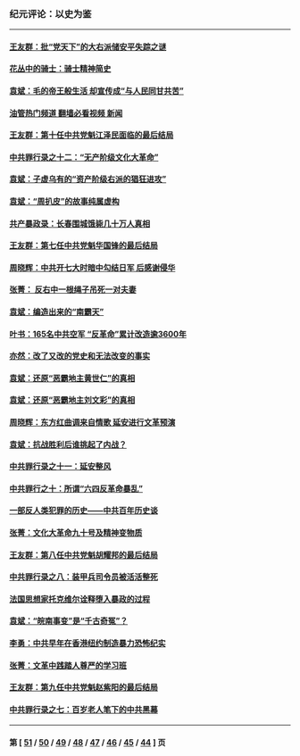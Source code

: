 ### 纪元评论：以史为鉴
---
#### [王友群：批“党天下”的大右派储安平失踪之谜](../../pages/nsc1028/n12954229.md?05180330) 
#### [花丛中的骑士：骑士精神简史](../../pages/nsc1028/n12952850.md?05180330) 
#### [袁斌：毛的帝王般生活 却宣传成“与人民同甘共苦”](../../pages/nsc1028/n12938801.md?05180330) 
#### [油管热门频道 翻墙必看视频 新闻](ok?05180330)
#### [王友群：第十任中共党魁江泽民面临的最后结局](../../pages/nsc1028/n12933748.md?05180330) 
#### [中共罪行录之十二：“无产阶级文化大革命”](../../pages/nsc1028/n12928000.md?05180330) 
#### [袁斌：子虚乌有的“资产阶级右派的猖狂进攻”](../../pages/nsc1028/n12925599.md?05180330) 
#### [袁斌：“周扒皮”的故事纯属虚构](../../pages/nsc1028/n12923274.md?05180330) 
#### [共产暴政录：长春围城饿毙几十万人真相](../../pages/nsc1028/n10757327.md?05180330) 
#### [王友群：第七任中共党魁华国锋的最后结局](../../pages/nsc1028/n12918457.md?05180330) 
#### [周晓辉：中共开七大时暗中勾结日军 后感谢侵华](../../pages/nsc1028/n12921960.md?05180330) 
#### [张菁： 反右中一根绳子吊死一对夫妻](../../pages/nsc1028/n12921925.md?05180330) 
#### [袁斌：编造出来的“南霸天”](../../pages/nsc1028/n12921133.md?05180330) 
#### [叶书：165名中共空军 “反革命”累计改造逾3600年](../../pages/nsc1028/n12920034.md?05180330) 
#### [亦然：改了又改的党史和无法改变的事实](../../pages/nsc1028/n12919443.md?05180330) 
#### [袁斌：还原“恶霸地主黄世仁”的真相](../../pages/nsc1028/n12918879.md?05180330) 
#### [袁斌：还原“恶霸地主刘文彩”的真相](../../pages/nsc1028/n12917801.md?05180330) 
#### [周晓辉：东方红曲调来自情歌 延安进行文革预演](../../pages/nsc1028/n12914429.md?05180330) 
#### [袁斌：抗战胜利后谁挑起了内战？](../../pages/nsc1028/n12910568.md?05180330) 
#### [中共罪行录之十一：延安整风](../../pages/nsc1028/n12908179.md?05180330) 
#### [中共罪行之十：所谓“六四反革命暴乱”](../../pages/nsc1028/n12905872.md?05180330) 
#### [一部反人类犯罪的历史——中共百年历史谈](../../pages/nsc1028/n12905134.md?05180330) 
#### [张菁：文化大革命九十号及精神变物质](../../pages/nsc1028/n12904529.md?05180330) 
#### [王友群：第八任中共党魁胡耀邦的最后结局](../../pages/nsc1028/n12902918.md?05180330) 
#### [中共罪行录之八：装甲兵司令员被活活整死](../../pages/nsc1028/n12897365.md?05180330) 
#### [法国思想家托克维尔诠释堕入暴政的过程](../../pages/nsc1028/n12892901.md?05180330) 
#### [袁斌：“皖南事变”是“千古奇冤”？](../../pages/nsc1028/n12892171.md?05180330) 
#### [李勇：中共早年在香港纽约制造暴力恐怖纪实](../../pages/nsc1028/n12887922.md?05180330) 
#### [张菁：文革中践踏人尊严的学习班](../../pages/nsc1028/n12888565.md?05180330) 
#### [王友群：第九任中共党魁赵紫阳的最后结局](../../pages/nsc1028/n12888201.md?05180330) 
#### [中共罪行录之七：百岁老人笔下的中共黑幕](../../pages/nsc1028/n12887429.md?05180330) 

---
#### 第 [ [51](./51.md?05180330) / [50](./50.md?05180330) / [49](./49.md?05180330) / [48](./48.md?05180330) / [47](./47.md?05180330) / [46](./46.md?05180330) / [45](./45.md?05180330) / [44](./44.md?05180330) ] 页
